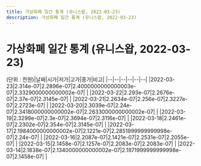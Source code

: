 ```yaml
---
title: 가상화폐 일간 통계 (유니스왑, 2022-03-23)
description: 가상화폐 일간 통계 (유니스왑, 2022-03-23)
---
```


가상화폐 일간 통계 (유니스왑, 2022-03-23)
===

(단위 : 천원)|날짜|시가|저가|고가|종가|비고|
|--|--|--|--|--|--|
|2022-03-23|2.314e-07|2.2896e-07|2.4000000000000003e-07|2.3329000000000002e-07|    |
|2022-03-22|2.293e-07|2.2676e-07|2.37e-07|2.3145e-07|    |
|2022-03-21|2.2634e-07|2.256e-07|2.3227e-07|2.2723e-07|    |
|2022-03-20|2.3039e-07|2.24e-07|2.3418000000000002e-07|2.2633000000000002e-07|    |
|2022-03-19|2.3299e-07|2.3e-07|2.3694e-07|2.3116e-07|    |
|2022-03-18|2.2461e-07|2.2302e-07|2.354e-07|2.3145e-07|    |
|2022-03-17|2.1984000000000002e-07|2.1221e-07|2.2851999999999998e-07|2.24e-07|    |
|2022-03-16|2.2087e-07|2.1421e-07|2.2531e-07|2.2055e-07|    |
|2022-03-15|2.1458e-07|2.1257e-07|2.2083e-07|2.2083e-07|    |
|2022-03-14|2.1838e-07|2.1340000000000002e-07|2.1971999999999998e-07|2.1458e-07|    |
